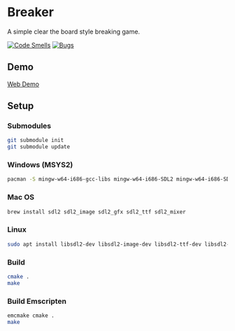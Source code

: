 # Breaker

A simple clear the board style breaking game.

[![Code Smells](https://sonarcloud.io/api/project_badges/measure?project=AdsGames_Breaker&metric=code_smells)](https://sonarcloud.io/summary/new_code?id=AdsGames_Breaker)
[![Bugs](https://sonarcloud.io/api/project_badges/measure?project=AdsGames_Breaker&metric=bugs)](https://sonarcloud.io/summary/new_code?id=AdsGames_Breaker)

## Demo

[Web Demo](https://adsgames.github.io/Breaker/)

## Setup

### Submodules

```bash
git submodule init
git submodule update
```

### Windows (MSYS2)

```bash
pacman -S mingw-w64-i686-gcc-libs mingw-w64-i686-SDL2 mingw-w64-i686-SDL2_mixer mingw-w64-i686-SDL2_image mingw-w64-i686-SDL2_ttf mingw-w64-i686-SDL2_gfx
```

### Mac OS

```bash
brew install sdl2 sdl2_image sdl2_gfx sdl2_ttf sdl2_mixer
```

### Linux

```bash
sudo apt install libsdl2-dev libsdl2-image-dev libsdl2-ttf-dev libsdl2-mixer-dev libsdl2-gfx-dev
```

### Build

```bash
cmake .
make
```

### Build Emscripten

```bash
emcmake cmake .
make
```
